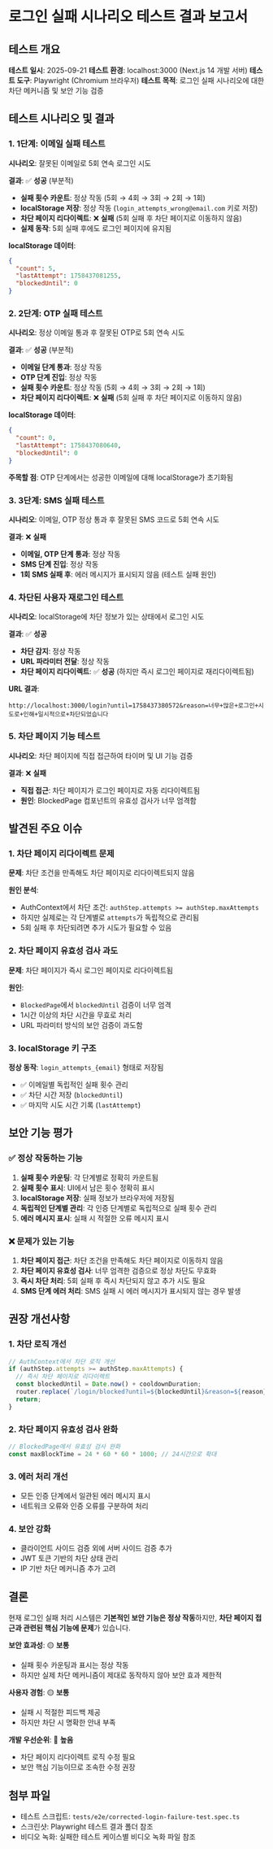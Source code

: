# 로그인 실패 시나리오 테스트 결과 보고서

## 테스트 개요

**테스트 일시**: 2025-09-21
**테스트 환경**: localhost:3000 (Next.js 14 개발 서버)
**테스트 도구**: Playwright (Chromium 브라우저)
**테스트 목적**: 로그인 실패 시나리오에 대한 차단 메커니즘 및 보안 기능 검증

## 테스트 시나리오 및 결과

### 1. 1단계: 이메일 실패 테스트

**시나리오**: 잘못된 이메일로 5회 연속 로그인 시도

**결과**: ✅ **성공** (부분적)
- **실패 횟수 카운트**: 정상 작동 (5회 → 4회 → 3회 → 2회 → 1회)
- **localStorage 저장**: 정상 작동 (`login_attempts_wrong@email.com` 키로 저장)
- **차단 페이지 리다이렉트**: ❌ **실패** (5회 실패 후 차단 페이지로 이동하지 않음)
- **실제 동작**: 5회 실패 후에도 로그인 페이지에 유지됨

**localStorage 데이터**:
```json
{
  "count": 5,
  "lastAttempt": 1758437081255,
  "blockedUntil": 0
}
```

### 2. 2단계: OTP 실패 테스트

**시나리오**: 정상 이메일 통과 후 잘못된 OTP로 5회 연속 시도

**결과**: ✅ **성공** (부분적)
- **이메일 단계 통과**: 정상 작동
- **OTP 단계 진입**: 정상 작동
- **실패 횟수 카운트**: 정상 작동 (5회 → 4회 → 3회 → 2회 → 1회)
- **차단 페이지 리다이렉트**: ❌ **실패** (5회 실패 후 차단 페이지로 이동하지 않음)

**localStorage 데이터**:
```json
{
  "count": 0,
  "lastAttempt": 1758437080640,
  "blockedUntil": 0
}
```

**주목할 점**: OTP 단계에서는 성공한 이메일에 대해 localStorage가 초기화됨

### 3. 3단계: SMS 실패 테스트

**시나리오**: 이메일, OTP 정상 통과 후 잘못된 SMS 코드로 5회 연속 시도

**결과**: ❌ **실패**
- **이메일, OTP 단계 통과**: 정상 작동
- **SMS 단계 진입**: 정상 작동
- **1회 SMS 실패 후**: 에러 메시지가 표시되지 않음 (테스트 실패 원인)

### 4. 차단된 사용자 재로그인 테스트

**시나리오**: localStorage에 차단 정보가 있는 상태에서 로그인 시도

**결과**: ✅ **성공**
- **차단 감지**: 정상 작동
- **URL 파라미터 전달**: 정상 작동
- **차단 페이지 리다이렉트**: ✅ **성공** (하지만 즉시 로그인 페이지로 재리다이렉트됨)

**URL 결과**:
```
http://localhost:3000/login?until=1758437380572&reason=너무+많은+로그인+시도로+인해+일시적으로+차단되었습니다
```

### 5. 차단 페이지 기능 테스트

**시나리오**: 차단 페이지에 직접 접근하여 타이머 및 UI 기능 검증

**결과**: ❌ **실패**
- **직접 접근**: 차단 페이지가 로그인 페이지로 자동 리다이렉트됨
- **원인**: BlockedPage 컴포넌트의 유효성 검사가 너무 엄격함

## 발견된 주요 이슈

### 1. 차단 페이지 리다이렉트 문제

**문제**: 차단 조건을 만족해도 차단 페이지로 리다이렉트되지 않음

**원인 분석**:
- AuthContext에서 차단 조건: `authStep.attempts >= authStep.maxAttempts`
- 하지만 실제로는 각 단계별로 `attempts`가 독립적으로 관리됨
- 5회 실패 후 차단되려면 추가 시도가 필요할 수 있음

### 2. 차단 페이지 유효성 검사 과도

**문제**: 차단 페이지가 즉시 로그인 페이지로 리다이렉트됨

**원인**:
- `BlockedPage`에서 `blockedUntil` 검증이 너무 엄격
- 1시간 이상의 차단 시간을 무효로 처리
- URL 파라미터 방식의 보안 검증이 과도함

### 3. localStorage 키 구조

**정상 동작**: `login_attempts_{email}` 형태로 저장됨
- ✅ 이메일별 독립적인 실패 횟수 관리
- ✅ 차단 시간 저장 (`blockedUntil`)
- ✅ 마지막 시도 시간 기록 (`lastAttempt`)

## 보안 기능 평가

### ✅ 정상 작동하는 기능

1. **실패 횟수 카운팅**: 각 단계별로 정확히 카운트됨
2. **실패 횟수 표시**: UI에서 남은 횟수 정확히 표시
3. **localStorage 저장**: 실패 정보가 브라우저에 저장됨
4. **독립적인 단계별 관리**: 각 인증 단계별로 독립적으로 실패 횟수 관리
5. **에러 메시지 표시**: 실패 시 적절한 오류 메시지 표시

### ❌ 문제가 있는 기능

1. **차단 페이지 접근**: 차단 조건을 만족해도 차단 페이지로 이동하지 않음
2. **차단 페이지 유효성 검사**: 너무 엄격한 검증으로 정상 차단도 무효화
3. **즉시 차단 처리**: 5회 실패 후 즉시 차단되지 않고 추가 시도 필요
4. **SMS 단계 에러 처리**: SMS 실패 시 에러 메시지가 표시되지 않는 경우 발생

## 권장 개선사항

### 1. 차단 로직 개선

```typescript
// AuthContext에서 차단 로직 개선
if (authStep.attempts >= authStep.maxAttempts) {
  // 즉시 차단 페이지로 리다이렉트
  const blockedUntil = Date.now() + cooldownDuration;
  router.replace(`/login/blocked?until=${blockedUntil}&reason=${reason}`);
  return;
}
```

### 2. 차단 페이지 유효성 검사 완화

```typescript
// BlockedPage에서 유효성 검사 완화
const maxBlockTime = 24 * 60 * 60 * 1000; // 24시간으로 확대
```

### 3. 에러 처리 개선

- 모든 인증 단계에서 일관된 에러 메시지 표시
- 네트워크 오류와 인증 오류를 구분하여 처리

### 4. 보안 강화

- 클라이언트 사이드 검증 외에 서버 사이드 검증 추가
- JWT 토큰 기반의 차단 상태 관리
- IP 기반 차단 메커니즘 추가 고려

## 결론

현재 로그인 실패 처리 시스템은 **기본적인 보안 기능은 정상 작동**하지만, **차단 페이지 접근과 관련된 핵심 기능에 문제**가 있습니다.

**보안 효과성**: 🟡 **보통**
- 실패 횟수 카운팅과 표시는 정상 작동
- 하지만 실제 차단 메커니즘이 제대로 동작하지 않아 보안 효과 제한적

**사용자 경험**: 🟡 **보통**
- 실패 시 적절한 피드백 제공
- 하지만 차단 시 명확한 안내 부족

**개발 우선순위**: 🔴 **높음**
- 차단 페이지 리다이렉트 로직 수정 필요
- 보안 핵심 기능이므로 조속한 수정 권장

## 첨부 파일

- 테스트 스크립트: `tests/e2e/corrected-login-failure-test.spec.ts`
- 스크린샷: Playwright 테스트 결과 폴더 참조
- 비디오 녹화: 실패한 테스트 케이스별 비디오 녹화 파일 참조